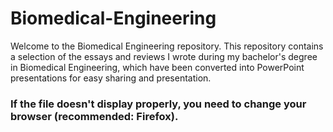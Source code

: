 # Biomedical-Engineering

Welcome to the Biomedical Engineering repository. This repository contains a selection of the essays and reviews I wrote during my bachelor's degree in Biomedical Engineering, which have been converted into PowerPoint presentations for easy sharing and presentation.
### **If the file doesn't display properly, you need to change your browser (recommended: Firefox).**
